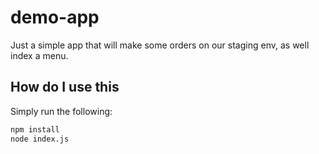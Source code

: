 # demo-app

Just a simple app that will make some orders on our staging env, as well index a menu.


## How do I use this

Simply run the following:

```bash
npm install
node index.js
```
